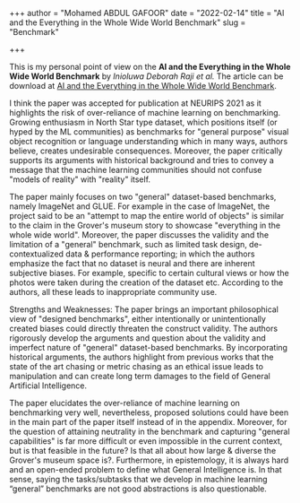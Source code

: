 +++
author = "Mohamed ABDUL GAFOOR"
date = "2022-02-14"
title = "AI and the Everything in the Whole Wide World Benchmark"
slug = "Benchmark"

+++

This is my personal point of view on the **AI and the Everything in the Whole Wide World Benchmark** by _Inioluwa Deborah Raji et al._
The article can be download at [AI and the Everything in the Whole Wide World Benchmark](https://arxiv.org/pdf/2111.15366.pdf).

I think the paper was accepted for publication at NEURIPS 2021 as it highlights the risk of over-reliance of machine learning on benchmarking. Growing enthusiasm in North Star type dataset, which positions itself (or hyped by the ML communities) as benchmarks for "general purpose" visual object recognition or language understanding which in many ways, authors believe, creates undesirable consequences. Moreover, the paper critically supports its arguments with historical background and tries to convey a message that the machine learning communities should not confuse "models of reality" with "reality" itself. 

The paper mainly focuses on two "general" dataset-based benchmarks, namely ImageNet and GLUE. For example in the case of ImageNet, the project said to be an "attempt to map the entire world of objects" is similar to the claim in the Grover's museum story to showcase "everything in the whole wide world". Moreover, the paper discusses the validity and the limitation of a "general" benchmark, such as limited task design, de-contextualized data & performance reporting; in which the authors emphasize the fact that no dataset is neural and there are inherent subjective biases. For example, specific to certain cultural views or how the photos were taken during the creation of the dataset etc. According to the authors, all these leads to inappropriate community use. 

 Strengths and Weaknesses: The paper brings an important philosophical view of "designed benchmarks", either intentionally or unintentionally created biases could directly threaten the construct validity. The authors rigorously develop the arguments and question about the validity and imperfect nature of "general" dataset-based benchmarks. By incorporating historical arguments, the authors highlight from previous works that the state of the art chasing or metric chasing as an ethical issue leads to manipulation and can create long term damages to the field of General Artificial Intelligence. 

The paper elucidates the over-reliance of machine learning on benchmarking very well, nevertheless, proposed solutions could have been in the main part of the paper itself instead of in the appendix. Moreover, for the question of attaining neutrality in the benchmark and capturing "general capabilities" is far more difficult or even impossible in the current context, but is that feasible in the future? Is that all about how large & diverse the Grover's museum space is?. Furthermore, in epistemology, it is always hard and an open-ended problem to define what General Intelligence is. In that sense, saying the tasks/subtasks that we develop in machine learning “general” benchmarks are not good abstractions is also questionable. 

